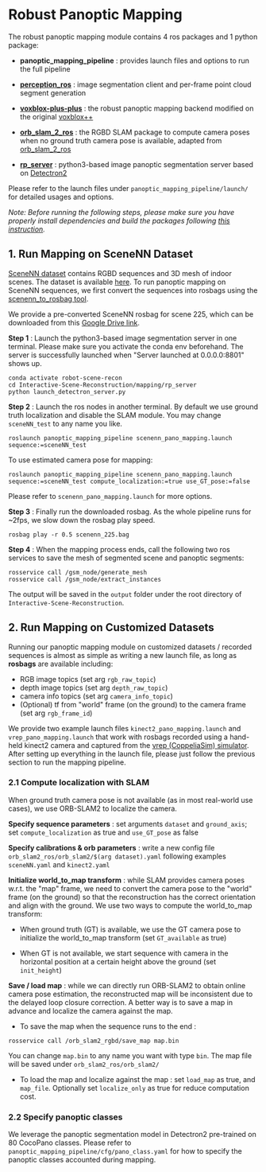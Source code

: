 # Robust Panoptic Mapping

The robust panoptic mapping module contains 4 ros packages and 1 python package:

- **panoptic_mapping_pipeline** : provides launch files and options to run the full pipeline

- [**perception_ros**](https://github.com/hmz-15/perception_ros) : image segmentation client and per-frame point cloud segment generation

- [**voxblox-plus-plus**](https://github.com/hmz-15/voxblox-plusplus) : the robust panoptic mapping backend modified on the original [voxblox++](https://github.com/ethz-asl/voxblox-plusplus)

- [**orb_slam_2_ros**](https://github.com/hmz-15/orb_slam_2_ros) : the RGBD SLAM package to compute camera poses when no ground truth camera pose is available, adapted from [orb_slam_2_ros](https://github.com/appliedAI-Initiative/orb_slam_2_ros)

- [**rp_server**](rp_server/) : python3-based image panoptic segmentation server based on [Detectron2](https://github.com/facebookresearch/detectron2)

Please refer to the launch files under `panoptic_mapping_pipeline/launch/` for detailed usages and options.

*Note: Before running the following steps, please make sure you have properly install dependencies and build the packages following [this instruction](../assets/INSTALL.md).*


## 1. Run Mapping on SceneNN Dataset

[SceneNN dataset](http://103.24.77.34/scenenn/home/) contains RGBD sequences and 3D mesh of indoor scenes. The dataset is available [here](http://103.24.77.34/scenenn/main/). To run panoptic mapping on SceneNN sequences, we first convert the sequences into rosbags using the [scenenn_to_rosbag tool](https://github.com/ethz-asl/scenenn_to_rosbag).

We provide a pre-converted SceneNN rosbag for scene 225, which can be downloaded from this [Google Drive link](https://drive.google.com/file/d/1_4-gcVnPx9S-woaQVBHSTEpW7bX4yRNW/view?usp=sharing).

**Step 1** : Launch the python3-based image segmentation server in one terminal. Please make sure you activate the conda env beforehand. The server is successfully launched when "Server launched at 0.0.0.0:8801" shows up.

``` shell
conda activate robot-scene-recon
cd Interactive-Scene-Reconstruction/mapping/rp_server
python launch_detectron_server.py
```

**Step 2** : Launch the ros nodes in another terminal. By default we use ground truth localization and disable the SLAM module. You may change `sceneNN_test` to any name you like.
``` shell
roslaunch panoptic_mapping_pipeline scenenn_pano_mapping.launch sequence:=sceneNN_test
```

To use estimated camera pose for mapping:
``` shell
roslaunch panoptic_mapping_pipeline scenenn_pano_mapping.launch sequence:=sceneNN_test compute_localization:=true use_GT_pose:=false
```

Please refer to `scenenn_pano_mapping.launch` for more options.


**Step 3** : Finally run the downloaded rosbag. As the whole pipeline runs for ~2fps, we slow down the rosbag play speed.
``` shell
rosbag play -r 0.5 scenenn_225.bag
```

**Step 4** : When the mapping process ends, call the following two ros services to save the mesh of segmented scene and panoptic segments:
``` shell
rosservice call /gsm_node/generate_mesh
rosservice call /gsm_node/extract_instances
```

The output will be saved in the `output` folder under the root directory of `Interactive-Scene-Reconstruction`.


## 2. Run Mapping on Customized Datasets

Running our panoptic mapping module on customized datasets / recorded sequences is almost as simple as writing a new launch file, as long as **rosbags** are available including:

- RGB image topics (set arg `rgb_raw_topic`)
- depth image topics (set arg `depth_raw_topic`)
- camera info topics (set arg `camera_info_topic`)
- (Optional) tf from "world" frame (on the ground) to the camera frame (set arg `rgb_frame_id`)

We provide two example launch files `kinect2_pano_mapping.launch` and `vrep_pano_mapping.launch` that work with rosbags recorded using a hand-held kinect2 camera and captured from the [vrep (CoppeliaSim) simulator](https://www.coppeliarobotics.com/). After setting up everything in the launch file, please just follow the previous section to run the mapping pipeline.


### 2.1 Compute localization with SLAM

When ground truth camera pose is not available (as in most real-world use cases), we use ORB-SLAM2 to localize the camera.

**Specify sequence parameters** : set arguments `dataset` and `ground_axis`; set `compute_localization` as true and `use_GT_pose` as false

**Specify calibrations & orb parameters** : write a new config file `orb_slam2_ros/orb_slam2/$(arg dataset).yaml` following examples `sceneNN.yaml` and `kinect2.yaml`

**Initialize world_to_map transform** : while SLAM provides camera poses w.r.t. the "map" frame, we need to convert the camera pose to the "world" frame (on the ground) so that the reconstruction has the correct orientation and align with the ground. We use two ways to compute the world_to_map transform:

- When ground truth (GT) is available, we use the GT camera pose to initialize the world_to_map transform (set `GT_available` as true)

- When GT is not available, we start sequence with camera in the horizontal position at a certain height above the ground (set `init_height`)

**Save / load map** : while we can directly run ORB-SLAM2 to obtain online camera pose estimation, the reconstructed map will be inconsistent due to the delayed loop closure correction. A better way is to save a map in advance and localize the camera against the map.

- To save the map when the sequence runs to the end :
``` shell
rosservice call /orb_slam2_rgbd/save_map map.bin
```
You can change `map.bin` to any name you want with type `bin`. The map file will be saved under `orb_slam2_ros/orb_slam2/`

- To load the map and localize against the map : set `load_map` as true, and `map_file`. Optionally set `localize_only` as true for reduce computation cost.


### 2.2 Specify panoptic classes
We leverage the panoptic segmentation model in Detectron2 pre-trained on 80 CocoPano classes. Please refer to `panoptic_mapping_pipeline/cfg/pano_class.yaml` for how to specify the panoptic classes accounted during mapping.
